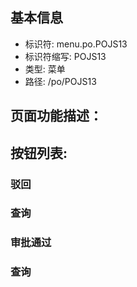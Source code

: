 
## 基本信息

- 标识符: menu.po.POJS13
- 标识符缩写: POJS13
- 类型: 菜单
- 路径: /po/POJS13

## 页面功能描述：





## 按钮列表:


### 驳回



### 查询



### 审批通过



### 查询


